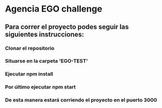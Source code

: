 # Agencia EGO challenge

## Para correr el proyecto podes seguir las siguientes instrucciones:

### Clonar el repositorio
### Situarse en la carpeta 'EGO-TEST'
### Ejecutar npm install
### Por último ejecutar npm start
### De esta manera estará corriendo el proyecto en el puerto 3000
